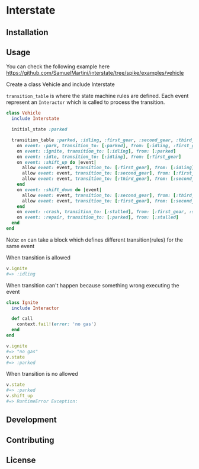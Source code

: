 # Interstate

## Installation

## Usage
You can check the following example here https://github.com/SamuelMartini/interstate/tree/spike/examples/vehicle

Create a class Vehicle and include Interstate

`transition_table` is where the state machine rules are defined.
Each event represent an `Interactor` which is called to process the transition.

```ruby
class Vehicle
  include Interstate

  initial_state :parked

  transition_table :parked, :idling, :first_gear, :second_gear, :third_gear, :stalled do
    on event: :park, transition_to: [:parked], from: [:idling, :first_gear]
    on event: :ignite, transition_to: [:idling], from: [:parked]
    on event: :idle, transition_to: [:idling], from: [:first_gear]
    on event: :shift_up do |event|
      allow event: event, transition_to: [:first_gear], from: [:idling]
      allow event: event, transition_to: [:second_gear], from: [:first_gear]
      allow event: event, transition_to: [:third_gear], from: [:second_gear]
    end
    on event: :shift_down do |event|
      allow event: event, transition_to: [:second_gear], from: [:third_gear]
      allow event: event, transition_to: [:first_gear], from: [:second_gear]
    end
    on event: :crash, transition_to: [:stalled], from: [:first_gear, :second_gear, :third_gear]
    on event: :repair, transition_to: [:parked], from: [:stalled]
  end
end
```

Note: `on` can take a block which defines different transition(rules) for the same event

When transition is allowed
```ruby
v.ignite
#=> :idling
```
When transition can't happen because something wrong executing the event
```ruby
class Ignite
  include Interactor

  def call
    context.fail!(error: 'no gas')
  end
end

v.ignite
#=> "no gas"
v.state
#=> :parked
```

When transition is no allowed
```ruby
v.state
#=> :parked
v.shift_up
#=> RuntimeError Exception:
```
## Development

## Contributing

## License
